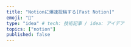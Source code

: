 ```yaml
---
title: "Notionに爆速投稿する[Fast Notion]"
emoji: "📩"
type: "idea" # tech: 技術記事 / idea: アイデア
topics: ["notion"]
published: false
---
```

